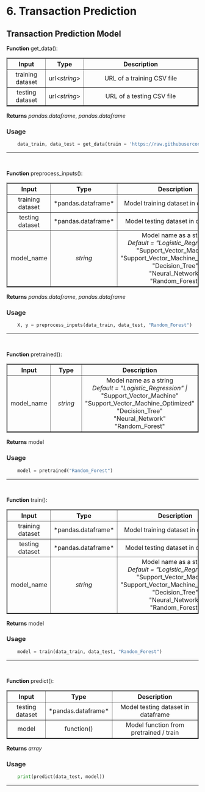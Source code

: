 # 6. Transaction Prediction

## Transaction Prediction Model

**Function** get_data():

<table border="2" cellpadding="2" cellspacing="2" width="100%">
    <tr><th width="20%">Input</th>
    <th width="20%">Type</th>
    <th>Description</th></tr>
    <tr><td style="text-align:center">training dataset</td>
    <td style="text-align:center">url<<i>string</i>></td>
    <td style="text-align:center">URL of a training CSV file</td></tr>
    <tr><td style="text-align:center">testing dataset</td>
    <td style="text-align:center">url<<i>string</i>></td>
    <td style="text-align:center">URL of a testing CSV file</td></tr>
</table>

**Returns** *pandas.dataframe*, *pandas.dataframe*

### Usage

```python
    data_train, data_test = get_data(train = 'https://raw.githubusercontent.com/../transaction_dataset_train.csv', test = 'https://raw.githubusercontent.com/../transaction_dataset_test.csv')
```   

<hr><br>

**Function** preprocess_inputs():

<table border="2" cellpadding="2" cellspacing="2" width="100%">
    <tr><th width="20%">Input</th>
    <th width="20%">Type</th>
    <th>Description</th></tr>
    <tr><td style="text-align:center">training dataset</td>
    <td style="text-align:center">*pandas.dataframe*</td>
    <td style="text-align:center">Model training dataset in dataframe</td></tr>
    <tr><td style="text-align:center">testing dataset</td>
    <td style="text-align:center">*pandas.dataframe*</td>
    <td style="text-align:center">Model testing dataset in dataframe</td></tr>
    <tr><td style="text-align:center">model_name</td>
    <td style="text-align:center"><i>string</i></td>
    <td style="text-align:center">Model name as a string <br><i>Default = "Logistic_Regression" | </i><br>
    "Support_Vector_Machine"<br>"Support_Vector_Machine_Optimized"<br>"Decision_Tree"<br>"Neural_Network"<br>
    "Random_Forest"</td></tr>
</table>

**Returns** *pandas.dataframe*, *pandas.dataframe*

### Usage

```python
    X, y = preprocess_inputs(data_train, data_test, "Random_Forest")
```   

<hr><br>

**Function** pretrained():

<table border="2" cellpadding="2" cellspacing="2" width="100%">
    <tr><th width="20%">Input</th>
    <th width="20%">Type</th>
    <th>Description</th></tr>
    <tr><td style="text-align:center">model_name</td>
    <td style="text-align:center"><i>string</i></td>
    <td style="text-align:center">Model name as a string <br><i>Default = "Logistic_Regression" | </i><br>
    "Support_Vector_Machine"<br>"Support_Vector_Machine_Optimized"<br>"Decision_Tree"<br>"Neural_Network"<br>
    "Random_Forest"</td></tr>
</table>

**Returns** model

### Usage

```python
    model = pretrained("Random_Forest")
```   

<hr><br>

**Function** train():

<table border="2" cellpadding="2" cellspacing="2" width="100%">
    <tr><th width="20%">Input</th>
    <th width="20%">Type</th>
    <th>Description</th></tr>
    <tr><td style="text-align:center">training dataset</td>
    <td style="text-align:center">*pandas.dataframe*</td>
    <td style="text-align:center">Model training dataset in dataframe</td></tr>
    <tr><td style="text-align:center">testing dataset</td>
    <td style="text-align:center">*pandas.dataframe*</td>
    <td style="text-align:center">Model testing dataset in dataframe</td></tr>
    <tr><td style="text-align:center">model_name</td>
    <td style="text-align:center"><i>string</i></td>
    <td style="text-align:center">Model name as a string <br><i>Default = "Logistic_Regression" | </i><br>
    "Support_Vector_Machine"<br>"Support_Vector_Machine_Optimized"<br>"Decision_Tree"<br>"Neural_Network"<br>
    "Random_Forest"</td></tr>
</table>

**Returns** model

### Usage

```python
    model = train(data_train, data_test, "Random_Forest")
```

<hr><br>

**Function** predict():

<table border="2" cellpadding="2" cellspacing="2" width="100%">
    <tr><th width="20%">Input</th>
    <th width="20%">Type</th>
    <th>Description</th></tr>
    <tr><td style="text-align:center">testing dataset</td>
    <td style="text-align:center">*pandas.dataframe*</td>
    <td style="text-align:center">Model testing dataset in dataframe</td></tr>
    <tr><td style="text-align:center">model</td>
    <td style="text-align:center">function()</td>
    <td style="text-align:center">Model function from pretrained / train</td></tr>
</table>

**Returns** <i>array</i>

### Usage

```python
    print(predict(data_test, model))
```

<hr><br>
